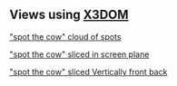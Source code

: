 ## Views using [X3DOM](https://www.x3dom.org)

["spot the cow" cloud of spots](./spotPoints.xhtml)

["spot the cow" sliced in screen plane](./spotSlicedXY.xhtml)

["spot the cow" sliced Vertically front back](./spotSlicedYZ.xhtml)
